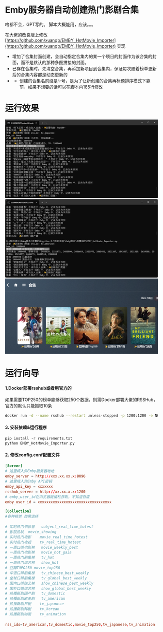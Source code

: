 # Emby服务器自动创建热门影剧合集

啥都不会，GPT写的。 脚本大概能用，应该。。。

在大佬的改良版上修改 [https://github.com/xuanqb/EMBY_HotMovie_Importer](https://github.com/xuanqb/EMBY_HotMovie_Importer) 实现

+ 增加了合集封面创建，会自动指定合集内的某一个项目的封面作为该合集的封面，而不是默认的那种多图拼接的封面。
+ 已存在合集时，先清空合集，再添加新项目到合集内，保证每次随着榜单更新后的合集内容都是动态更新的
+ - 创建的合集名前缀是✨号，是为了让新创建的合集再标题排序模式下靠前，如果不想要的话可以在脚本内185行修改


# 运行效果
![image](docs/创建时.png)
![image](docs/清空合集.png)
![image](docs/创建完毕.png)

# 运行向导

#### 1.Docker部署rsshub或者用官方的
如果需要TOP250的榜单能够获取250个数据，则需Docker部署大佬的RSSHub，官方的默认只能抓取10条

``` Bash
docker run -d --name rsshub --restart unless-stopped -p 1200:1200 -e NODE_ENV=production xuanqb/rsshub:latest
```

#### 3. 安装依赖&运行程序
```
pip install -r requirements.txt
python EMBY_HotMovie_Importer.py
```


#### 2. 修改config.conf配置文件
``` conf
[Server]
# 这里填入你Emby服务器地址
emby_server = http://xxx.xx.xx.x:8096
# 这里填入你Emby API密钥
emby_api_key = xxxxxxx
rsshub_server = http://xx.xx.x.x:1200
# emby_user_id在浏览器链接栏获取，不知道百度
emby_user_id = xxxxxxxxxxxxxxxxxxxxxxxxxxxxxxxxxx

```

``` conf
[Collection]
#各种榜单 按需选择

# 实时热门书影音	subject_real_time_hotest
# 影院热映	movie_showing
# 实时热门电影	movie_real_time_hotest
# 实时热门电视	tv_real_time_hotest
# 一周口碑电影榜	movie_weekly_best
# 一周热门电影榜	movie_hot_gaia
# 一周热门剧集榜	tv_hot
# 一周热门综艺榜	show_hot
# 豆瓣TOPO250	movie_top250
# 华语口碑剧集榜	tv_chinese_best_weekly
# 全球口碑剧集榜	tv_global_best_weekly
# 国内口碑综艺榜	show_chinese_best_weekly
# 国外口碑综艺榜	show_global_best_weekly
# 热播新剧国产剧	tv_domestic
# 热播新剧欧美剧	tv_american
# 热播新剧日剧	tv_japanese
# 热播新剧韩剧	tv_korean
# 热播新剧动画	tv_animation

rss_ids=tv_american,tv_domestic,movie_top250,tv_japanese,tv_animation
```

